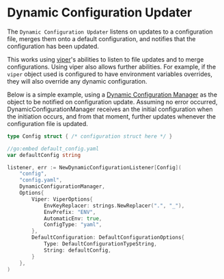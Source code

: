 # Dynamic Configuration Updater

The `Dynamic Configuration Updater` listens on updates to a configuration file, merges them onto a default configuration, and notifies that the configuration has been updated.

This works using [viper](github.com/spf13/viper)'s abilities to listen to file updates and to merge configurations.
Using viper also allows further abilities. For example, if the `viper` object used is configured to have environment variables overrides, they will also override any dynamic configuration.

Below is a simple example, using a [Dynamic Configuration Manager](/pkg/manager) as the object to be notified on configuration update.
Assuming no error occurred, DynamicConfigurationManager receives an the initial configuration when the initiation occurs, and from that moment, further updates whenever the configuration file is updated.

```go
type Config struct { /* configuration struct here */ }

//go:embed default_config.yaml
var defaultConfig string

listener, err := NewDynamicConfigurationListener[Config](
    "config",
    "config.yaml",
    DynamicConfigurationManager,
    Options{
        Viper: ViperOptions{
            EnvKeyReplacer: strings.NewReplacer(".", "_"),
            EnvPrefix: "ENV",
            AutomaticEnv: true,
            ConfigType: "yaml",
        },
        DefaultConfiguration: DefaultConfigurationOptions{
            Type: DefaultConfigurationTypeString,
            String: defaultConfig,
        }
    },
)
```
